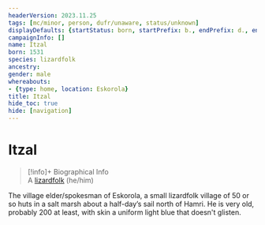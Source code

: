 ```yaml
---
headerVersion: 2023.11.25
tags: [mc/minor, person, dufr/unaware, status/unknown]
displayDefaults: {startStatus: born, startPrefix: b., endPrefix: d., endStatus: died}
campaignInfo: []
name: Itzal
born: 1531
species: lizardfolk
ancestry:
gender: male
whereabouts:
- {type: home, location: Eskorola}
title: Itzal
hide_toc: true
hide: [navigation]
---
```

# Itzal
>[!info]+ Biographical Info  
> A [lizardfolk](<../../species/children-of-the-embodied-gods/lizardfolk/lizardfolk.md>) (he/him)  
>   
>> 

The village elder/spokesman of Eskorola, a small lizardfolk village of 50 or so huts in a salt marsh about a half-day’s sail north of Hamri. He is very old, probably 200 at least, with skin a uniform light blue that doesn't glisten.
